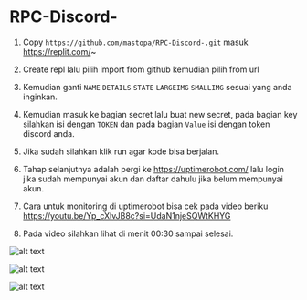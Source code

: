 # RPC-Discord-

1. Copy ```https://github.com/mastopa/RPC-Discord-.git```
masuk https://replit.com/~

2. Create repl lalu pilih import from github kemudian pilih from url

3. Kemudian ganti
```NAME```
```DETAILS```
```STATE```
```LARGEIMG```
```SMALLIMG```
sesuai yang anda inginkan.

4. Kemudian masuk ke bagian secret lalu buat new secret, pada bagian key silahkan isi dengan ```TOKEN``` dan pada bagian ```Value``` isi dengan token discord anda.

5. Jika sudah silahkan klik run agar kode bisa berjalan.

6. Tahap selanjutnya adalah pergi ke https://uptimerobot.com/ lalu login jika sudah mempunyai akun dan daftar dahulu jika belum mempunyai akun.

7. Cara untuk monitoring di uptimerobot bisa cek pada video beriku https://youtu.be/Yp_cXlvJB8c?si=UdaN1njeSQWtKHYG

8. Pada video silahkan lihat di menit 00:30 sampai selesai.

![alt text](https://github.com/mastopa/RPC-Discord-/blob/main/image/Screenshot_2024-04-15-11-17-27-877_com.android.chrome.jpg?raw=true)


![alt text](https://github.com/mastopa/RPC-Discord-/blob/main/image/Screenshot_2024-04-15-11-27-11-402_com.android.chrome.jpg?raw=true)

![alt text](https://github.com/mastopa/RPC-Discord-/blob/main/image/Screenshot_2024-04-15-11-23-35-507_com.android.chrome.jpg?raw=true)
